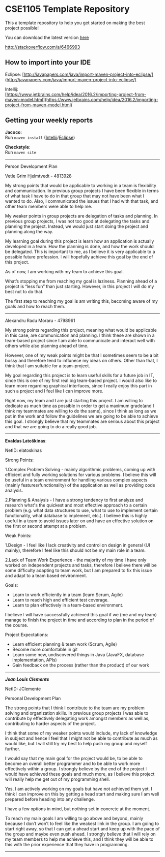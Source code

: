 # CSE1105 Template Repository

This a template repository to help you get started on making the best project possible!

You can download the latest version [here](https://github.com/SERG-Delft/TI1216/releases)

http://stackoverflow.com/a/6466993

## How to import into your IDE

Eclipse:
[http://javapapers.com/java/import-maven-project-into-eclipse/](http://javapapers.com/java/import-maven-project-into-eclipse/)

Intellij:  
[https://www.jetbrains.com/help/idea/2016.2/importing-project-from-maven-model.html](https://www.jetbrains.com/help/idea/2016.2/importing-project-from-maven-model.html)

## Getting your weekly reports

**Jacoco**:  
Run `maven install` ([Intellij](https://www.jetbrains.com/help/idea/2016.3/getting-started-with-maven.html#execute_maven_goal)/[Eclipse](http://imgur.com/a/6q7pV))

**Checkstyle**:  
Run `maven site`


-----------------------------------------------------------------------------------------------------------


Person Development Plan

Vetle Grim Hjelmtvedt - 4813928

My strong points that would be applicable to working in a team is flexibility and communication. In previous group projects I have been flexible in terms of what task I have to do in that group that may not have been what I wanted to do. Also, I communicated the issues that I had with that task, and other team members were able to help me. 

My weaker points in group projects are delegation of tasks and planning. In previous group projects, I was not too good at delegating the tasks and planning the project. Instead, we would just start doing the project and planning along the way.

My learning goal during this project is learn how an application is actually developed in a team. How the planning is done, and how the work should be delegated.
This is important to me, as I believe it is very applicable to a possible future profession.
I will hopefully achieve this goal by the end of this project.

As of now, I am working with my team to achieve this goal.

What’s stopping me from reaching my goal is laziness. Planning ahead of a project is “less fun” than just starting. However, in this project I will do my best not to do that.

The first step to reaching my goal is am writing this, becoming aware of my goals and how to reach them.


-----------------------------------------------------------------------------------------------------------

Alexandru Radu Moraru - 4798961

My strong points regarding this project, meaning what would be applicable in this case, 
are communication and planning. I think these are shown in a team-based project since I
am able to communicate and interact well with others while also planning ahead of time.

However, one of my weak points might be that I sometimes seem to be a bit bossy and 
therefore tend to influnece my ideas on others. Other than that, I think that I am 
suitable for a team-project.

My goal regarding this project is to learn useful skills for a future job in IT, since
this is one of my first real big team-based project. I would also like to learn more
regarding graphical interfaces, since I really enjoy this part in such a project and
I feel like I can improve more.

Right now, my team and I are just starting this project. I am willing to dedicate
as much time as possible in order to get a maximum grade(and I think my teammates are
willing to do the same), since I think as long as we put in the work and follow the 
guidelines we are going to be able to achieve this goal. I strongly believe that my 
teammates are serious about this project and that we are going to do a really good job.

-----------------------------------------------------------------------------------------------------------

**Evaldas Latoškinas**:

NetID: elatoskinas

Strong Points:

1.Complex Problem Solving - mainly algorithmic problems,
coming up with efficient and fully working solutions for various
problems. I believe this will be useful in a team environment
for handling various complex aspects (mainly features/functionality)
of the application as well as providing code analysis.

2.Planning & Analysis - I have a strong tendency to first analyze
and research what's the quickest and most effective approach to
a certain problem (e.g. what data structures to use, what to use
to implement certain functionality, what database to implement, etc.).
I believe this is highly useful in a team to avoid issues later on
and have an effective solution on the first or second attempt at a
problem.

Weak Points:

1.Design - I feel like I lack creativity and
control on design in general (UI mainly), therefore I feel
like this should not be my main role in a team.

2.Lack of Team Work Experience - the majority of my time I have
only worked on independent projects and tasks, therefore I believe
there will be some difficulty adapting to team work, but I am
prepared to fix this issue and adapt to a team based environment.

Goals:
* Learn to work efficiently in a team (learn Scrum, Agile)
* Learn to reach high and efficient test coverage.
* Learn to plan effectively in a team-based environment.

I believe I will have successfully achieved this goal if we (me and my team)
manage to finish the project in time and according to plan in the period of the course.

Project Expectations:
* Learn efficient planning & team work (Scrum, Agile)
* Become more comfortable in git
* Learn some new, undiscovered things in Java (JavaFX, database implementation, APIs)
* Gain feedback on the process (rather than the product) of our work

-----------------------------------------------------------------------------------------------------------

***Jean Louis Clemente***

NetID: JClemente

Personal Development Plan

The strong points that I think I contribute to the team are my problem solving and organization skills.
In previous group projects I was able to contribute by effectively delegating work amongst members as well as,
contributing to harder aspects of the project.

I think that some of my weaker points would include, 
my lack of knowledge in subject and hence I feel that I might not be able to 
contribute as much as would like, but I will still try my best to help push my group and myself further.

I would say that my main goal for the project would be, 
to be  able to become an overall better programmer 
and to be able to work more effectively within a group. 
I strongly believe by the end of the project I would have achieved these goals 
and much more, as I believe this project will really help me get out of my programming shell.

Yes, I am actively working on my goals but have not achieved 
them yet. I think I can improve on this by getting a head start 
and making sure I am well prepared before heading into any challenge.

I have a few options in mind, but nothing set in concrete at the moment.

To reach my main goals I am willing to go above and beyond, 
mainly because I don’t won’t to feel like  the weakest link in the group. 
I am going to start right away, so that I can get a ahead start 
and keep up with the pace of the group and maybe even push ahead. 
I strongly believe that I will rely on my team members to help me achieve this, 
and I think they will be able to this with the prior experience that they have in programming.


-----------------------------------------------------------------------------------------------------------